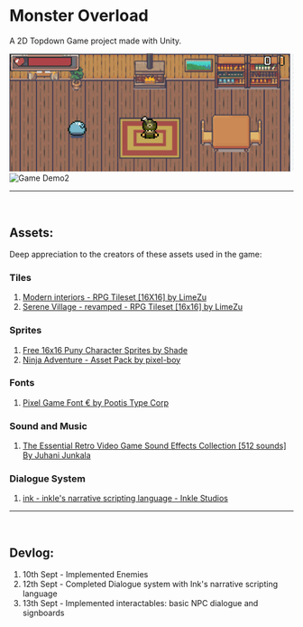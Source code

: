 # Monster Overload

A 2D Topdown Game project made with Unity.

![Game Demo](./static/Game.gif)
![Game Demo2](./static/Game2.gif)


---
<br>

## Assets:

Deep appreciation to the creators of these assets used in the game:

### Tiles

1. [Modern interiors - RPG Tileset [16X16] by LimeZu](https://limezu.itch.io/moderninteriors)
1. [Serene Village - revamped - RPG Tileset [16x16] by LimeZu](https://limezu.itch.io/serenevillagerevamped)


### Sprites

1. [Free 16x16 Puny Character Sprites by Shade](https://merchant-shade.itch.io/16x16-puny-characters)
1. [Ninja Adventure - Asset Pack by pixel-boy](https://pixel-boy.itch.io/ninja-adventure-asset-pack)


### Fonts

1. [Pixel Game Font € by Pootis Type Corp](https://www.dafont.com/pixelgamefont.font)

### Sound and Music

1. [The Essential Retro Video Game Sound Effects Collection [512 sounds] By Juhani Junkala](https://opengameart.org/content/512-sound-effects-8-bit-style)


### Dialogue System

1. [ink - inkle's narrative scripting language - Inkle Studios](https://www.inklestudios.com/ink/)



---
<br>

## Devlog:
1. 10th Sept - Implemented Enemies 
1. 12th Sept - Completed Dialogue system with Ink's narrative scripting language
1. 13th Sept - Implemented interactables: basic NPC dialogue and signboards